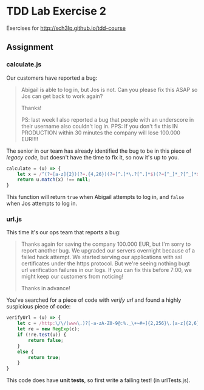 # TDD Lab Exercise 2

Exercises for http://sch3lp.github.io/tdd-course

## Assignment

### calculate.js

Our customers have reported a bug:

> Abigail is able to log in, but Jos is not. Can you please fix this ASAP so Jos can get back to work again?
>
> Thanks!
>
> PS: last week I also reported a bug that people with an underscore in their username also couldn't log in.
> PPS: If you don't fix this IN PRODUCTION within 30 minutes the company will lose 100.000 EUR!!!!

The senior in our team has already identified the bug to be in this piece of _legacy code_, but doesn't have the time to fix it, so now it's up to you.

```javascript
calculate = (u) => {
    let x = /^(?=[a-z]{2})(?=.{4,26})(?=[^.]*\.?[^.]*$)(?=[^_]*_?[^_]*$)[\w.]+$/gi;
    return u.match(x) !== null;
}
```

This function will return `true` when Abigail attempts to log in, and `false` when Jos attempts to log in.

### url.js

This time it's our ops team that reports a bug:

> Thanks again for saving the company 100.000 EUR, but I'm sorry to report another bug.
> We upgraded our servers overnight because of a failed hack attempt. We started serving our applications with ssl certificates under the https protocol. But we're seeing nothing bugt url verification failures in our logs.
> If you can fix this before 7:00, we might keep our customers from noticing!
> 
> Thanks in advance!

You've searched for a piece of code with _verify url_ and found a highly suspicious piece of code:
```javascript
verifyUrl = (u) => {
	let c = /http:\/\/(www\.)?[-a-zA-Z0-9@:%._\+~#=]{2,256}\.[a-z]{2,6}\b([-a-zA-Z0-9@:%_\+.~#?&//=]*)/gi;
	let re = new RegExp(c);
	if (!re.test(u)) {
		return false;
	}
	else {
		return true;
	}
}
```

This code does have **unit tests**, so first write a failing test! (in urlTests.js).
